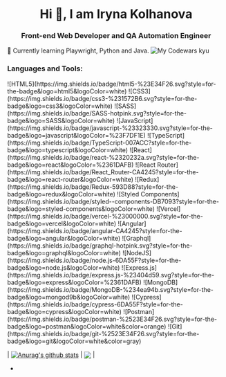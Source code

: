 <h1 align="center">Hi 👋, I am Iryna Kolhanova</h1>
<h3 align="center">Front-end Web Developer and QA Automation Engineer</h3>
🌱 Currently learning Playwright, Python and Java. 
<picture>
 <img alt="My Codewars kyu" src="https://www.codewars.com/users/Iryna%20K/badges/large">
</picture>
<h3 align="left">Languages and Tools:</h3>
   ![HTML5](https://img.shields.io/badge/html5-%23E34F26.svg?style=for-the-badge&logo=html5&logoColor=white)
   ![CSS3](https://img.shields.io/badge/css3-%231572B6.svg?style=for-the-badge&logo=css3&logoColor=white)
   ![SASS](https://img.shields.io/badge/SASS-hotpink.svg?style=for-the-badge&logo=SASS&logoColor=white)
  ![JavaScript](https://img.shields.io/badge/javascript-%23323330.svg?style=for-the-badge&logo=javascript&logoColor=%23F7DF1E)
  ![TypeScript](https://img.shields.io/badge/TypeScript-007ACC?style=for-the-badge&logo=typescript&logoColor=white)
  ![React](https://img.shields.io/badge/react-%2320232a.svg?style=for-the-badge&logo=react&logoColor=%2361DAFB)
    ![React Router](https://img.shields.io/badge/React_Router-CA4245?style=for-the-badge&logo=react-router&logoColor=white)
    ![Redux](https://img.shields.io/badge/Redux-593D88?style=for-the-badge&logo=redux&logoColor=white)
![Styled Components](https://img.shields.io/badge/styled--components-DB7093?style=for-the-badge&logo=styled-components&logoColor=white)
![Vercel](https://img.shields.io/badge/vercel-%23000000.svg?style=for-the-badge&logo=vercel&logoColor=white)
![Angular](https://img.shields.io/badge/angular-CA4245?style=for-the-badge&logo=angular&logoColor=white)
![Graphql](https://img.shields.io/badge/graphql-hotpink.svg?style=for-the-badge&logo=graphql&logoColor=white)
![NodeJS](https://img.shields.io/badge/node.js-6DA55F?style=for-the-badge&logo=node.js&logoColor=white)
![Express.js](https://img.shields.io/badge/express.js-%23404d59.svg?style=for-the-badge&logo=express&logoColor=%2361DAFB)
![MongoDB](https://img.shields.io/badge/MongoDB-%234ea94b.svg?style=for-the-badge&logo=mongod9b&logoColor=white)
![Cypress](https://img.shields.io/badge/cypress-6DA55F?style=for-the-badge&logo=cypress&logoColor=white)
![Postman](https://img.shields.io/badge/postman-%2523E34F26.svg?style=for-the-badge&logo=postman&logoColor=white&color=orange)
![Git](https://img.shields.io/badge/git-%2523E34F26.svg?style=for-the-badge&logo=git&logoColor=white&color=gray)


| <a href="https://github.com/anuraghazra/github-readme-stats"><img align="center" src="https://github-readme-stats.vercel.app/api?username=IrynaKolh&show_icons=true&include_all_commits=true&theme=buefy&hide_border=true" alt="Anurag's github stats" /></a> | <a href="https://github.com/anuraghazra/github-readme-stats"><img align="center" src="https://github-readme-stats.vercel.app/api/top-langs/?username=IrynaKolh&layout=compact&theme=buefy&hide_border=true" /></a> |

- <!--
 RSS SCHOOL:
Stage 0 - https://github.com/rolling-scopes-school/irynakolh-JSFEPRESCHOOL
Stage 1-2 - https://github.com/rolling-scopes-school/irynakolh-JSFE2022Q1
Angular - https://github.com/rolling-scopes-school/irynakolh-ANGULAR2022Q3
Node.JS
-->
- 👯 I’m looking to collaborate on ...
- 🤔 I’m looking for help with ...
- 💬 Ask me about ...
- 📫 How to reach me: ...
- 😄 Pronouns: ...
- ⚡ Fun fact: ...
- - 🔭 I’m currently working on ...
- 🌱 I’m currently learning ...

